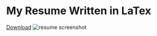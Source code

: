 # My Resume Written in LaTex
[Download](https://henrymbaldwin.com/resume/HenryBaldwin_Resume.pdf)
![resume screenshot](https://github.com/HenryMBaldwin/resume/assets/67980579/1666e33d-b2fe-47bd-beba-99c1f6a3686b)

